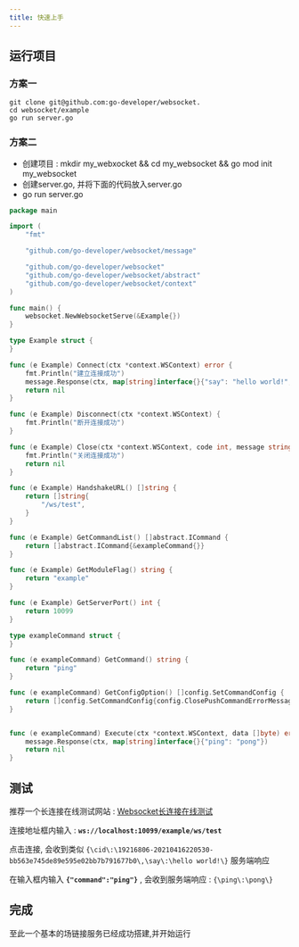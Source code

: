 ```yaml
---
title: 快速上手
---
```


## 运行项目

### 方案一

```shell
git clone git@github.com:go-developer/websocket.
cd websocket/example
go run server.go
```

### 方案二

- 创建项目 : mkdir my_webxocket && cd my_websocket && go mod init my_websocket
- 创建server.go, 并将下面的代码放入server.go
- go run server.go

```go
package main

import (
    "fmt"

    "github.com/go-developer/websocket/message"

    "github.com/go-developer/websocket"
    "github.com/go-developer/websocket/abstract"
    "github.com/go-developer/websocket/context"
)

func main() {
    websocket.NewWebsocketServe(&Example{})
}

type Example struct {
}

func (e Example) Connect(ctx *context.WSContext) error {
    fmt.Println("建立连接成功")
    message.Response(ctx, map[string]interface{}{"say": "hello world!", "cid": ctx.ConnectionID})
    return nil
}

func (e Example) Disconnect(ctx *context.WSContext) {
    fmt.Println("断开连接成功")
}

func (e Example) Close(ctx *context.WSContext, code int, message string) error {
    fmt.Println("关闭连接成功")
    return nil
}

func (e Example) HandshakeURL() []string {
    return []string{
        "/ws/test",
    }
}

func (e Example) GetCommandList() []abstract.ICommand {
    return []abstract.ICommand{&exampleCommand{}}
}

func (e Example) GetModuleFlag() string {
    return "example"
}

func (e Example) GetServerPort() int {
    return 10099
}

type exampleCommand struct {
}

func (e exampleCommand) GetCommand() string {
    return "ping"
}

func (e exampleCommand) GetConfigOption() []config.SetCommandConfig {
    return []config.SetCommandConfig{config.ClosePushCommandErrorMessage()}
}


func (e exampleCommand) Execute(ctx *context.WSContext, data []byte) error {
    message.Response(ctx, map[string]interface{}{"ping": "pong"})
    return nil
}
```

## 测试

推荐一个长连接在线测试网站 : [Websocket长连接在线测试](http://www.websocket-test.com)

连接地址框内输入 :  **`ws://localhost:10099/example/ws/test`**

点击连接, 会收到类似 `{\cid\:\19216806-20210416220530-bb563e745de89e595e02bb7b791677b0\,\say\:\hello world!\}` 服务端响应

在输入框内输入  **`{"command":"ping"}`** , 会收到服务端响应 : `{\ping\:\pong\}`

## 完成

至此一个基本的场链接服务已经成功搭建,并开始运行
